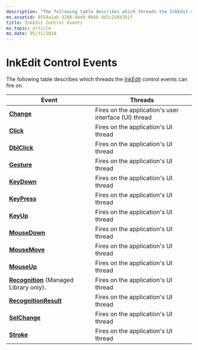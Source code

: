 ```yaml
---
description: "The following table describes which threads the InkEdit control events can fire on.EventThreadsChangeFires on the application's user interface (UI) threadClickFires on the application's UI threadDblClickFires on the application's UI threadGestureFires on the application's UI threadKeyDownFires on the application's UI threadKeyPressFires on the application's UI threadKeyUpFires on the application's UI threadMouseDownFires on the application's UI threadMouseMoveFires on the application's UI threadMouseUpFires on the application's UI threadRecognition (Managed Library only).Fires on the application's UI threadRecognitionResultFires on the application's UI threadSelChangeFires on the application's UI threadStrokeFires on the application's UI thread "
ms.assetid: 8554a1ab-3288-4bdd-866b-dd2c25842b1f
title: InkEdit Control Events
ms.topic: article
ms.date: 05/31/2018
---
```


# InkEdit Control Events

The following table describes which threads the [InkEdit](inkedit-control-reference.md) control events can fire on.



| Event                                                                          | Threads                                                          |
|--------------------------------------------------------------------------------|------------------------------------------------------------------|
| [**Change**](inkedit-change.md)                                               | Fires on the application's user interface (UI) thread<br/> |
| [**Click**](inkedit-click.md)                                                 | Fires on the application's UI thread<br/>                  |
| [**DblClick**](inkedit-dblclick.md)                                           | Fires on the application's UI thread<br/>                  |
| [**Gesture**](inkedit-gesture.md)                                             | Fires on the application's UI thread<br/>                  |
| [**KeyDown**](inkedit-keydown.md)                                             | Fires on the application's UI thread<br/>                  |
| [**KeyPress**](inkedit-keypress.md)                                           | Fires on the application's UI thread<br/>                  |
| [**KeyUp**](inkedit-keyup.md)                                                 | Fires on the application's UI thread<br/>                  |
| [**MouseDown**](inkedit-mousedown.md)                                         | Fires on the application's UI thread<br/>                  |
| [**MouseMove**](inkedit-mousemove.md)                                         | Fires on the application's UI thread<br/>                  |
| [**MouseUp**](inkedit-mouseup.md)                                             | Fires on the application's UI thread<br/>                  |
| [**Recognition**](/previous-versions/ms567627(v=vs.100)) (Managed Library only). | Fires on the application's UI thread<br/>                  |
| [**RecognitionResult**](inkedit-recognitionresult.md)                         | Fires on the application's UI thread<br/>                  |
| [**SelChange**](inkedit-selchange.md)                                         | Fires on the application's UI thread<br/>                  |
| [**Stroke**](inkedit-stroke.md)                                               | Fires on the application's UI thread<br/>                  |



 

 

